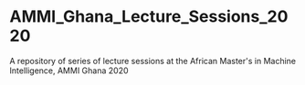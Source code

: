 # AMMI_Ghana_Lecture_Sessions_2020
A repository of series of lecture sessions at the African Master's in Machine Intelligence, AMMI Ghana 2020
